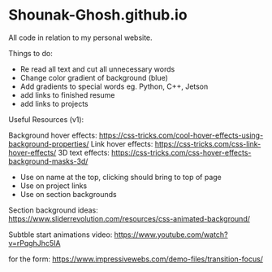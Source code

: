 # Shounak-Ghosh.github.io
All code in relation to my personal website.


Things to do:
- Re read all text and cut all unnecessary words
- Change color gradient of background (blue)
- Add gradients to special words eg. Python, C++, Jetson
- add links to finished resume
- add links to projects



Useful Resources (v1):

Background hover effects: https://css-tricks.com/cool-hover-effects-using-background-properties/
Link hover effects:  https://css-tricks.com/css-link-hover-effects/
3D text effects: https://css-tricks.com/css-hover-effects-background-masks-3d/
 - Use on name at the top, clicking should bring to top of page
 - Use on project links
 - Use on section backgrounds

 Section background ideas: https://www.sliderrevolution.com/resources/css-animated-background/

 Subtble start animations video: https://www.youtube.com/watch?v=rPqghJhc5IA
 
for the form: https://www.impressivewebs.com/demo-files/transition-focus/